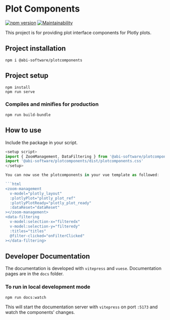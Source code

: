 # Plot Components

[![npm version](https://badge.fury.io/js/%40abi-software%2Fplotcomponents.svg)](https://badge.fury.io/js/%40abi-software%2Fplotcomponents)
[![Maintainability](https://api.codeclimate.com/v1/badges/8dd727f153711aaae6e1/maintainability)](https://codeclimate.com/github/Tehsurfer/plotcomponents/maintainability)

This project is for providing plot interface components for Plotly plots.

## Project installation

```
npm i @abi-software/plotcomponents
```

## Project setup

```
npm install
npm run serve
```

### Compiles and minifies for production

```
npm run build-bundle
```

## How to use

Include the package in your script.

````javascript
<setup script>
import { ZoomManagement, DataFiltering } from '@abi-software/plotcomponents'
import '@abi-software/plotcomponents/dist/plotcomponents.css'
</setup>

You can now use the plotcomponents in your vue template as followed:

```html
<zoom-management
  v-model="plotly_layout"
  :plotlyPlot="plotly_plot_ref"
  :plotlyPlotReady="plotly_plot_ready"
  :dataReset="dataReset"
></zoom-management>
<data-filtering
  v-model:selection-x="filteredx"
  v-model:selection-y="filteredy"
  :titles="titles"
  @filter-clicked="onFilterClicked"
></data-filtering>
````

## Developer Documentation

The documentation is developed with `vitepress` and `vuese`. Documentation pages are in the `docs` folder.

### To run in local development mode

```bash
npm run docs:watch
```

This will start the documentation server with `vitepress` on port `:5173` and watch the components' changes.
